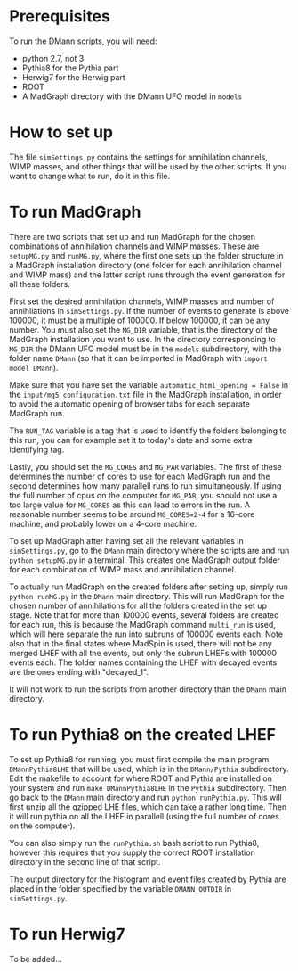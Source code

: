 # Prerequisites
To run the DMann scripts, you will need:
 * python 2.7, not 3
 * Pythia8 for the Pythia part
 * Herwig7 for the Herwig part
 * ROOT
 * A MadGraph directory with the DMann UFO model in `models`

# How to set up
The file `simSettings.py` contains the settings for annihilation channels, WIMP masses, and other things that will be used by the other scripts. If you want to change what to run, do it in this file. 

# To run MadGraph
There are two scripts that set up and run MadGraph for the chosen combinations of annihilation channels and WIMP masses. These are `setupMG.py` and `runMG.py`, where the first one sets up the folder structure in a MadGraph installation directory (one folder for each annihilation channel and WIMP mass) and the latter script runs through the event generation for all these folders.

First set the desired annihilation channels, WIMP masses and number of annihilations in `simSettings.py`. If the number of events to generate is above 100000, it must be a multiple of 100000. If below 100000, it can be any number. You must also set the `MG_DIR` variable, that is the directory of the MadGraph installation you want to use. In the directory corresponding to `MG_DIR` the DMann UFO model must be in the `models` subdirectory, with the folder name `DMann` (so that it can be imported in MadGraph with `import model DMann`). 

Make sure that you have set the variable `automatic_html_opening = False` in the `input/mg5_configuration.txt` file in the MadGraph installation, in order to avoid the automatic opening of browser tabs for each separate MadGraph run. 

The `RUN_TAG` variable is a tag that is used to identify the folders belonging to this run, you can for example set it to today's date and some extra identifying tag. 

Lastly, you should set the `MG_CORES` and `MG_PAR` variables. The first of these determines the number of cores to use for each MadGraph run and the second determines how many parallell runs to run simultaneously. If using the full number of cpus on the computer for `MG_PAR`, you should not use a too large value for `MG_CORES` as this can lead to errors in the run. A reasonable number seems to be around `MG_CORES=2-4` for a 16-core machine, and probably lower on a 4-core machine.  

To set up MadGraph after having set all the relevant variables in `simSettings.py`, go to the `DMann` main directory where the scripts are and run `python setupMG.py` in a terminal. This creates one MadGraph output folder for each combination of WIMP mass and annihilation channel.

To actually run MadGraph on the created folders after setting up, simply run `python runMG.py` in the `DMann` main directory. This will run MadGraph for the chosen number of annihilations for all the folders created in the set up stage. Note that for more than 100000 events, several folders are created for each run, this is because the MadGraph command `multi_run` is used, which will here separate the run into subruns of 100000 events each. Note also that in the final states where MadSpin is used, there will not be any merged LHEF with all the events, but only the subrun LHEFs with 100000 events each. The folder names containing the LHEF with decayed events are the ones ending with "decayed_1". 

It will not work to run the scripts from another directory than the `DMann` main directory.

# To run Pythia8 on the created LHEF
To set up Pythia8 for running, you must first compile the main program `DMannPythia8LHE` that will be used, which is in the `DMann/Pythia` subdirectory. Edit the makefile to account for where ROOT and Pythia are installed on your system and run `make DMannPythia8LHE` in the `Pythia` subdirectory. Then go back to the `DMann` main directory and run `python runPythia.py`. This will first unzip all the gzipped LHE files, which can take a rather long time. Then it will run pythia on all the LHEF in parallell (using the full number of cores on the computer). 

You can also simply run the `runPythia.sh` bash script to run Pythia8, however this requires that you supply the correct ROOT installation directory in the second line of that script. 

The output directory for the histogram and event files created by Pythia are placed in the folder specified by the variable `DMANN_OUTDIR` in `simSettings.py`. 

# To run Herwig7
To be added...
